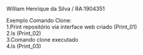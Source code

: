 William Henrique da Silva / RA:1904351   

Exemplo Comando Clone:   
1.Print repositório via interface web criado (Print_01)   
2.ls (Print_02)  
3.Comando clone executado   
4.ls (Print_03)

